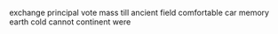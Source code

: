exchange principal vote mass till ancient field comfortable car memory earth cold cannot continent were
